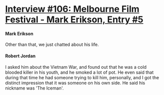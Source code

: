 # [Interview #106: Melbourne Film Festival - Mark Erikson, Entry #5](https://www.theoryland.com/intvmain.php?i=106#5)

#### Mark Erikson

Other than that, we just chatted about his life.

#### Robert Jordan

I asked him about the Vietnam War, and found out that he was a cold blooded killer in his youth, and he smoked a lot of pot. He even said that during that time he had someone trying to kill him, personally, and I got the distinct impression that it was someone on his own side. He said his nickname was 'The Iceman'.

